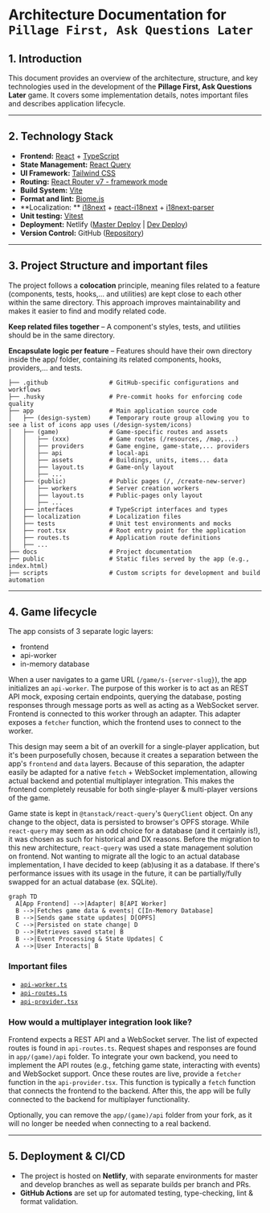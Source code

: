 # Architecture Documentation for `Pillage First, Ask Questions Later`

## 1. Introduction

This document provides an overview of the architecture, structure, and key technologies used in the development of the **Pillage First, Ask
Questions Later** game. It covers some implementation details, notes important files and describes application lifecycle.

---

## 2. Technology Stack

- **Frontend:** [React](https://react.dev) + [TypeScript](https://www.typescriptlang.org/)
- **State Management:** [React Query](https://tanstack.com/query/latest)
- **UI Framework:** [Tailwind CSS](https://tailwindcss.com)
- **Routing:** [React Router v7 - framework mode](https://reactrouter.com)
- **Build System:** [Vite](https://vitejs.dev)
- **Format and lint:** [Biome.js](https://biomejs.dev)
- **Localization:
  ** [i18next](https://www.i18next.com) + [react-i18next](https://react.i18next.com) + [i18next-parser](https://github.com/i18next/i18next-parser)
- **Unit testing:** [Vitest](https://vitest.dev)
- **Deployment:** Netlify ([Master Deploy](https://pillagefirst.netlify.app) | [Dev Deploy](https://develop--pillagefirst.netlify.app))
- **Version Control:** GitHub ([Repository](https://github.com/jurerotar/Pillage-First-Ask-Questions-Later))

---

## 3. Project Structure and important files

The project follows a **colocation** principle, meaning files related to a feature (components, tests, hooks,... and utilities) are kept
close to each other within the same directory. This approach improves maintainability and makes it easier to find and modify related code.

**Keep related files together** – A component's styles, tests, and utilities should be in the same directory.

**Encapsulate logic per feature** – Features should have their own directory inside the app/ folder, containing its related components,
hooks, providers,... and tests.

```
├── .github                 # GitHub-specific configurations and workflows
├── .husky                  # Pre-commit hooks for enforcing code quality
├── app                     # Main application source code
│   ├── (design-system)     # Temporary route group allowing you to see a list of icons app uses (/design-system/icons)
│   ├── (game)              # Game-specific routes and assets
│   │   ├── (xxx)           # Game routes (/resources, /map,...)
│   │   ├── providers       # Game engine, game-state,... providers
│   │   ├── api             # local-api
│   │   ├── assets          # Buildings, units, items... data
│   │   ├── layout.ts       # Game-only layout
│   │   ├── ...
│   ├── (public)            # Public pages (/, /create-new-server)
│   │   ├── workers         # Server creation workers
│   │   ├── layout.ts       # Public-pages only layout
│   │   ├── ...
│   ├── interfaces          # TypeScript interfaces and types
│   ├── localization        # Localization files
│   ├── tests               # Unit test environments and mocks
│   ├── root.tsx            # Root entry point for the application
│   ├── routes.ts           # Application route definitions
│   ├── ...
├── docs                    # Project documentation
├── public                  # Static files served by the app (e.g., index.html)
├── scripts                 # Custom scripts for development and build automation
```

---

## 4. Game lifecycle

The app consists of 3 separate logic layers:

- frontend
- api-worker
- in-memory database

When a user navigates to a game URL (`/game/s-{server-slug}`), the app initializes an `api-worker`. The purpose of this
worker is to act as an REST API mock, exposing certain endpoints, querying the database, posting responses through message ports as well as
acting as a WebSocket server. Frontend is connected to this worker through an adapter. This adapter exposes a `fetcher` function, which the
frontend uses to connect to the worker.

This design may seem a bit of an overkill for a single-player application, but it's been purposefully chosen, because it creates a
separation between the app's `frontend` and `data` layers. Because of this separation, the adapter easily be adapted for a native `fetch` +
WebSocket implementation, allowing actual backend and potential multiplayer integration.
This makes the frontend completely reusable for both single-player & multi-player versions of the game.

Game state is kept in `@tanstack/react-query`'s `QueryClient` object. On any change to the object, data is persisted to browser's OPFS
storage.
While `react-query` may seem as an odd choice for a database (and it certainly is!), it was chosen as such for historical and DX reasons.
Before the migration to this new architecture, `react-query` was used a state management solution on frontend. Not wanting to migrate all
the logic to an actual database implementation, I have decided to keep (ab)using it as a database. If there's performance issues with its
usage in the future, it can be partially/fully swapped for an actual database (ex. SQLite).

```mermaid
graph TD
  A[App Frontend] -->|Adapter| B[API Worker]
  B -->|Fetches game data & events| C[In-Memory Database]
  B -->|Sends game state updates| D[OPFS]
  C -->|Persisted on state change| D
  D -->|Retrieves saved state| B
  B -->|Event Processing & State Updates| C
  A -->|User Interacts| B
```

### Important files

- [`api-worker.ts`](/app/(game)/api/workers/api-worker.ts)
- [`api-routes.ts`](/app/(game)/api/api-routes.ts)
- [`api-provider.tsx`](/app/(game)/providers/api-provider.tsx)

### How would a multiplayer integration look like?

Frontend expects a REST API and a WebSocket server. The list of expected routes is found in `api-routes.ts`. Request shapes and responses
are found in `app/(game)/api` folder. To integrate your own backend, you need to implement the API routes (e.g., fetching game state,
interacting with events) and WebSocket support. Once these routes are live, provide a `fetcher` function in the `api-provider.tsx`. This
function is typically a `fetch` function that connects the frontend to the backend. After this, the app will be fully connected to the
backend
for multiplayer functionality.

Optionally, you can remove the `app/(game)/api` folder from your fork, as it will no longer be needed when connecting to a real backend.

---

## 5. Deployment & CI/CD

- The project is hosted on **Netlify**, with separate environments for master and develop branches as well as separate builds per branch and
  PRs.
- **GitHub Actions** are set up for automated testing, type-checking, lint & format validation.
